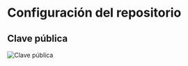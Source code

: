 # Configuración del repositorio

## Clave pública
![Clave pública](https://github.com/marcosrmartin/PerroAndaluz/tree/Objetivo-0/docs/key.png?raw=true)
